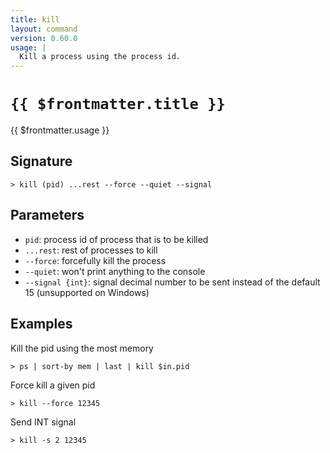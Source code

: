 ```yaml
---
title: kill
layout: command
version: 0.60.0
usage: |
  Kill a process using the process id.
---
```


# `{{ $frontmatter.title }}`

<div style='white-space: pre-wrap;'>{{ $frontmatter.usage }}</div>

## Signature

`> kill (pid) ...rest --force --quiet --signal`

## Parameters

- `pid`: process id of process that is to be killed
- `...rest`: rest of processes to kill
- `--force`: forcefully kill the process
- `--quiet`: won't print anything to the console
- `--signal {int}`: signal decimal number to be sent instead of the default 15 (unsupported on Windows)

## Examples

Kill the pid using the most memory

```shell
> ps | sort-by mem | last | kill $in.pid
```

Force kill a given pid

```shell
> kill --force 12345
```

Send INT signal

```shell
> kill -s 2 12345
```
